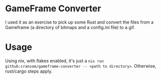 # GameFrame Converter

I used it as an exercise to pick up some Rust and convert the
files from a Gameframe (a directory of bitmaps and a config.ini
file) to a gif.


# Usage

Using nix, with flakes enabled, it's just a `nix run github:cransom/gameframe-converter -- <path to directory>`. Otherwise, rust/cargo
steps apply.



